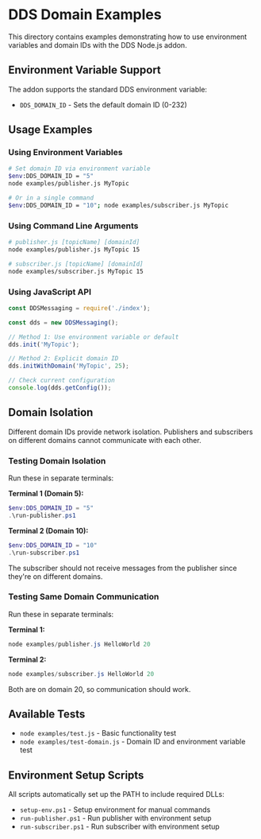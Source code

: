 # DDS Domain Examples

This directory contains examples demonstrating how to use environment variables and domain IDs with the DDS Node.js addon.

## Environment Variable Support

The addon supports the standard DDS environment variable:

- `DDS_DOMAIN_ID` - Sets the default domain ID (0-232)

## Usage Examples

### Using Environment Variables

```bash
# Set domain ID via environment variable
$env:DDS_DOMAIN_ID = "5"
node examples/publisher.js MyTopic

# Or in a single command
$env:DDS_DOMAIN_ID = "10"; node examples/subscriber.js MyTopic
```

### Using Command Line Arguments

```bash
# publisher.js [topicName] [domainId]
node examples/publisher.js MyTopic 15

# subscriber.js [topicName] [domainId]
node examples/subscriber.js MyTopic 15
```

### Using JavaScript API

```javascript
const DDSMessaging = require('./index');

const dds = new DDSMessaging();

// Method 1: Use environment variable or default
dds.init('MyTopic');

// Method 2: Explicit domain ID
dds.initWithDomain('MyTopic', 25);

// Check current configuration
console.log(dds.getConfig());
```

## Domain Isolation

Different domain IDs provide network isolation. Publishers and subscribers on different domains cannot communicate with each other.

### Testing Domain Isolation

Run these in separate terminals:

**Terminal 1 (Domain 5):**
```powershell
$env:DDS_DOMAIN_ID = "5"
.\run-publisher.ps1
```

**Terminal 2 (Domain 10):**
```powershell
$env:DDS_DOMAIN_ID = "10"
.\run-subscriber.ps1
```

The subscriber should not receive messages from the publisher since they're on different domains.

### Testing Same Domain Communication

Run these in separate terminals:

**Terminal 1:**
```powershell
node examples/publisher.js HelloWorld 20
```

**Terminal 2:**
```powershell
node examples/subscriber.js HelloWorld 20
```

Both are on domain 20, so communication should work.

## Available Tests

- `node examples/test.js` - Basic functionality test
- `node examples/test-domain.js` - Domain ID and environment variable test

## Environment Setup Scripts

All scripts automatically set up the PATH to include required DLLs:

- `setup-env.ps1` - Setup environment for manual commands
- `run-publisher.ps1` - Run publisher with environment setup
- `run-subscriber.ps1` - Run subscriber with environment setup
